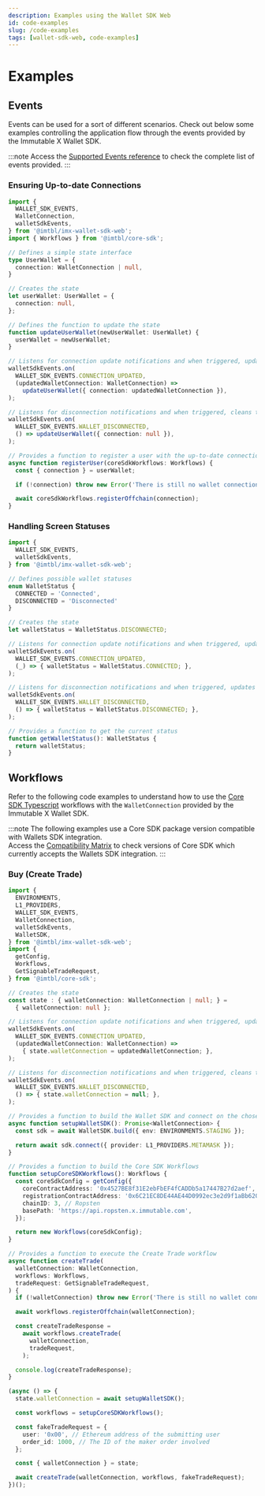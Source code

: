 ```yaml
---
description: Examples using the Wallet SDK Web
id: code-examples
slug: /code-examples
tags: [wallet-sdk-web, code-examples]
---
```


# Examples

## Events 

Events can be used for a sort of different scenarios. Check out below some examples controlling the application flow through the events provided by the Immutable X Wallet SDK.

:::note
Access the [Supported Events reference](sdk-docs/wallet-sdk-web/reference#supported-events) to check the complete list of events provided.
:::

### Ensuring Up-to-date Connections

```ts
import {
  WALLET_SDK_EVENTS,
  WalletConnection,
  walletSdkEvents,
} from '@imtbl/imx-wallet-sdk-web';
import { Workflows } from '@imtbl/core-sdk';

// Defines a simple state interface
type UserWallet = {
  connection: WalletConnection | null,
}

// Creates the state
let userWallet: UserWallet = {
  connection: null,
};

// Defines the function to update the state
function updateUserWallet(newUserWallet: UserWallet) {
  userWallet = newUserWallet;
}

// Listens for connection update notifications and when triggered, updates the state
walletSdkEvents.on(
  WALLET_SDK_EVENTS.CONNECTION_UPDATED,
  (updatedWalletConnection: WalletConnection) =>
    updateUserWallet({ connection: updatedWalletConnection }),
);

// Listens for disconnection notifications and when triggered, cleans the state up
walletSdkEvents.on(
  WALLET_SDK_EVENTS.WALLET_DISCONNECTED,
  () => updateUserWallet({ connection: null }),
);

// Provides a function to register a user with the up-to-date connection
async function registerUser(coreSdkWorkflows: Workflows) {
  const { connection } = userWallet;

  if (!connection) throw new Error('There is still no wallet connection available.');

  await coreSdkWorkflows.registerOffchain(connection);
}
```

### Handling Screen Statuses

```ts
import {
  WALLET_SDK_EVENTS,
  walletSdkEvents,
} from '@imtbl/imx-wallet-sdk-web';

// Defines possible wallet statuses
enum WalletStatus {
  CONNECTED = 'Connected',
  DISCONNECTED = 'Disconnected'
}

// Creates the state
let walletStatus = WalletStatus.DISCONNECTED;

// Listens for connection update notifications and when triggered, updates the state
walletSdkEvents.on(
  WALLET_SDK_EVENTS.CONNECTION_UPDATED,
  (_) => { walletStatus = WalletStatus.CONNECTED; },
);

// Listens for disconnection notifications and when triggered, updates the state
walletSdkEvents.on(
  WALLET_SDK_EVENTS.WALLET_DISCONNECTED,
  () => { walletStatus = WalletStatus.DISCONNECTED; },
);

// Provides a function to get the current status
function getWalletStatus(): WalletStatus {
  return walletStatus;
}
```

## Workflows 

Refer to the following code examples to understand how to use the [Core SDK Typescript](/sdk-docs/core-sdk-ts) workflows with the `WalletConnection` provided by the Immutable X Wallet SDK.

:::note
The following examples use a Core SDK package version compatible with Wallets SDK integration. <br/>
Access the [Compatibility Matrix](/sdk-docs/wallet-sdk-web/reference#compatibility-matrix) to check versions of Core SDK which currently accepts the Wallets SDK integration.
:::

### Buy (Create Trade)

```ts
import {
  ENVIRONMENTS,
  L1_PROVIDERS,
  WALLET_SDK_EVENTS,
  WalletConnection,
  walletSdkEvents,
  WalletSDK,
} from '@imtbl/imx-wallet-sdk-web';
import {
  getConfig,
  Workflows,
  GetSignableTradeRequest,
} from '@imtbl/core-sdk';

// Creates the state
const state : { walletConnection: WalletConnection | null; } =
  { walletConnection: null };

// Listens for connection update notifications and when triggered, updates the state
walletSdkEvents.on(
  WALLET_SDK_EVENTS.CONNECTION_UPDATED,
  (updatedWalletConnection: WalletConnection) =>
    { state.walletConnection = updatedWalletConnection; },
);

// Listens for disconnection notifications and when triggered, cleans the state up
walletSdkEvents.on(
  WALLET_SDK_EVENTS.WALLET_DISCONNECTED,
  () => { state.walletConnection = null; },
);

// Provides a function to build the Wallet SDK and connect on the chosen provider
async function setupWalletSDK(): Promise<WalletConnection> {
  const sdk = await WalletSDK.build({ env: ENVIRONMENTS.STAGING });

  return await sdk.connect({ provider: L1_PROVIDERS.METAMASK });
}

// Provides a function to build the Core SDK Workflows
function setupCoreSDKWorkflows(): Workflows {
  const coreSdkConfig = getConfig({
    coreContractAddress: '0x4527BE8f31E2ebFbEF4fCADDb5a17447B27d2aef',
    registrationContractAddress: '0x6C21EC8DE44AE44D0992ec3e2d9f1aBb6207D864',
    chainID: 3, // Ropsten
    basePath: 'https://api.ropsten.x.immutable.com',
  });

  return new Workflows(coreSdkConfig);
}

// Provides a function to execute the Create Trade workflow
async function createTrade(
  walletConnection: WalletConnection,
  workflows: Workflows,
  tradeRequest: GetSignableTradeRequest,
) {
  if (!walletConnection) throw new Error('There is still no wallet connection available.');

  await workflows.registerOffchain(walletConnection);

  const createTradeResponse =
    await workflows.createTrade(
      walletConnection,
      tradeRequest,
    );

  console.log(createTradeResponse);
}

(async () => {
  state.walletConnection = await setupWalletSDK();

  const workflows = setupCoreSDKWorkflows();

  const fakeTradeRequest = {
    user: '0x00', // Ethereum address of the submitting user
    order_id: 1000, // The ID of the maker order involved
  };

  const { walletConnection } = state;

  await createTrade(walletConnection, workflows, fakeTradeRequest);
})();
```
